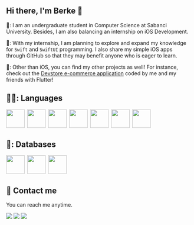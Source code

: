 ## Hi there, I'm Berke 👋

🔭:
I am an undergraduate student in Computer Science at Sabanci University. Besides, I am also balancing an internship on iOS Development.

📱:
With my internship, I am planning to explore and expand my knowledge for `Swift` and `SwiftUI` programming. I also share my simple iOS apps through GitHub so that they may benefit anyone who is eager to learn.

💎:
Other than iOS, you can find my other projects as well! For instance, check out the [Devstore e-commerce application](https://github.com/berketuranlioglu/devstore_project) coded by me and my friends with Flutter!

## 👨‍💻: Languages
<img height=50 src="https://cdn.jsdelivr.net/gh/devicons/devicon/icons/swift/swift-original.svg"/>&ensp;<img height=50 src="https://cdn.jsdelivr.net/gh/devicons/devicon/icons/react/react-original.svg"/>&ensp;<img height=50 src="https://cdn.jsdelivr.net/gh/devicons/devicon/icons/python/python-original.svg"/>&ensp;<img height=50 src="https://cdn.jsdelivr.net/gh/devicons/devicon/icons/csharp/csharp-original.svg"/>&ensp;<img height=50 src="https://cdn.jsdelivr.net/gh/devicons/devicon/icons/cplusplus/cplusplus-original.svg"/>&ensp;<img height=50 src="https://cdn.jsdelivr.net/gh/devicons/devicon/icons/opengl/opengl-original.svg"/>&ensp;<img height=50 src="https://cdn.jsdelivr.net/gh/devicons/devicon/icons/flutter/flutter-original.svg"/>

## 💾: Databases
<img height=50 src="https://cdn.jsdelivr.net/gh/devicons/devicon/icons/firebase/firebase-plain-wordmark.svg"/>&ensp;<img height=50 src="https://cdn.jsdelivr.net/gh/devicons/devicon/icons/mysql/mysql-original.svg"/>&ensp;<img height=50 src="https://cdn.jsdelivr.net/gh/devicons/devicon/icons/django/django-plain.svg"/>&ensp;

## :mega: Contact me
You can reach me anytime.

[![](https://img.shields.io/badge/linkedin-%230077B5.svg?style=for-the-badge&logo=linkedin)](https://www.linkedin.com/in/berketuranlioglu/)
[![](https://img.shields.io/badge/Instagram-E4405F?style=for-the-badge&logo=instagram&logoColor=white)](https://www.instagram.com/berketuranlioglu/)
[![](https://img.shields.io/badge/Gmail-D14836?style=for-the-badge&logo=gmail&logoColor=white)](mailto:berketuranlioglu@gmail.com)
